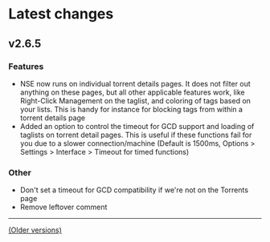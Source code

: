 # Latest changes
## v2.6.5
### Features
- NSE now runs on individual torrent details pages. It does not filter out anything on these pages, but all other applicable features work, like Right-Click Management on the taglist, and coloring of tags based on your lists. This is handy for instance for blocking tags from within a torrent details page
- Added an option to control the timeout for GCD support and loading of taglists on torrent detail pages. This is useful if these functions fail for you due to a slower connection/machine (Default is 1500ms, Options > Settings > Interface > Timeout for timed functions)

### Other
- Don't set a timeout for GCD compatibility if we're not on the Torrents page
- Remove leftover comment

---

[(Older versions)](https://github.com/ceodoe/noshitempornium/blob/master/CHANGELOG_OLD.md#older-versions)

